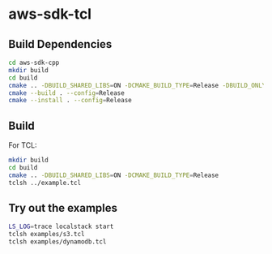 # aws-sdk-tcl

## Build Dependencies
```bash
cd aws-sdk-cpp
mkdir build
cd build
cmake .. -DBUILD_SHARED_LIBS=ON -DCMAKE_BUILD_TYPE=Release -DBUILD_ONLY="s3;dynamodb;lambda;sqs;transfer;sts"
cmake --build . --config=Release
cmake --install . --config=Release
```

## Build
For TCL:
```bash
mkdir build
cd build
cmake .. -DBUILD_SHARED_LIBS=ON -DCMAKE_BUILD_TYPE=Release
tclsh ../example.tcl
```

## Try out the examples
```bash
LS_LOG=trace localstack start
tclsh examples/s3.tcl
tclsh examples/dynamodb.tcl
```
